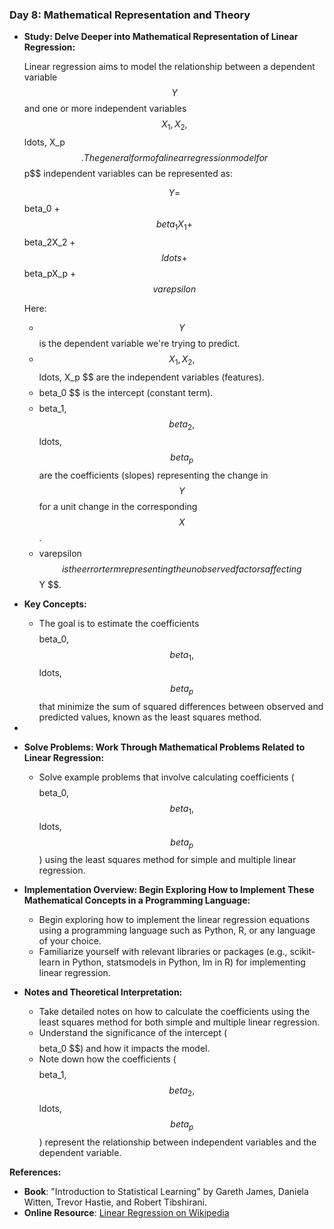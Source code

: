 

### Day 8: Mathematical Representation and Theory



- **Study: Delve Deeper into Mathematical Representation of Linear Regression:**

  Linear regression aims to model the relationship between a dependent variable $$Y$$ and one or more independent variables $$X_1, X_2, $$ldots, X_p$$. The general form of a linear regression model for $$p$$ independent variables can be represented as:

  $$ Y = $$beta_0 + $$beta_1X_1 + $$beta_2X_2 + $$ldots + $$beta_pX_p + $$varepsilon $$

  Here:
  - $$ Y $$ is the dependent variable we're trying to predict.
  - $$ X_1, X_2, $$ldots, X_p $$ are the independent variables (features).
  - $$ $$beta_0 $$ is the intercept (constant term).
  - $$ $$beta_1, $$beta_2, $$ldots, $$beta_p $$ are the coefficients (slopes) representing the change in $$ Y $$ for a unit change in the corresponding $$ X $$.
  - $$ $$varepsilon $$ is the error term representing the unobserved factors affecting $$ Y $$.

- **Key Concepts:**
  - The goal is to estimate the coefficients $$ $$beta_0, $$beta_1, $$ldots, $$beta_p $$ that minimize the sum of squared differences between observed and predicted values, known as the least squares method.

-



- **Solve Problems: Work Through Mathematical Problems Related to Linear Regression:**
  - Solve example problems that involve calculating coefficients ($$ $$beta_0, $$beta_1, $$ldots, $$beta_p $$) using the least squares method for simple and multiple linear regression.

- **Implementation Overview: Begin Exploring How to Implement These Mathematical Concepts in a Programming Language:**
  - Begin exploring how to implement the linear regression equations using a programming language such as Python, R, or any language of your choice.
  - Familiarize yourself with relevant libraries or packages (e.g., scikit-learn in Python, statsmodels in Python, lm in R) for implementing linear regression.

- **Notes and Theoretical Interpretation:**
  - Take detailed notes on how to calculate the coefficients using the least squares method for both simple and multiple linear regression.
  - Understand the significance of the intercept ($$ $$beta_0 $$) and how it impacts the model.
  - Note down how the coefficients ($$ $$beta_1, $$beta_2, $$ldots, $$beta_p $$) represent the relationship between independent variables and the dependent variable.


 **References:**
  - **Book**: "Introduction to Statistical Learning" by Gareth James, Daniela Witten, Trevor Hastie, and Robert Tibshirani.
  - **Online Resource**: [Linear Regression on Wikipedia](https://en.wikipedia.org/wiki/Linear_regression)
